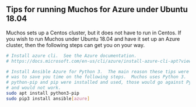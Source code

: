 Tips for running Muchos for Azure under Ubuntu 18.04
----------------------------------------------------

Muchos sets up a Centos cluster, but it does not have to run in Centos.  If you
wish to run Muchos under Ubuntu 18.04 and have it set up an Azure cluster, then
the following steps can get you on your way.

```bash
# Install azure cli.  See the Azure documentation.
# https://docs.microsoft.com/en-us/cli/azure/install-azure-cli-apt?view=azure-cli-latest

# Install Ansible Azure for Python 3.  The main reason these tips were written
# was to save you time on the following steps.  Muchos uses Python 3.  If
# python-pip and pip were installed and used, those would go against Python 2
# and would not work.
sudo apt install python3-pip
sudo pip3 install ansible[azure]
```


